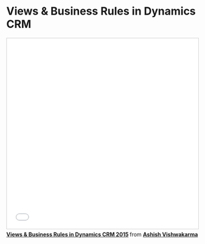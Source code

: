 # Views & Business Rules in Dynamics CRM

<iframe src="//www.slideshare.net/slideshow/embed_code/key/eLBIAowzcUO93y" width="100%" height="500" frameborder="0" marginwidth="0" marginheight="0" scrolling="no" style="border:1px solid #CCC; border-width:1px; margin-bottom:5px; max-width: 100%;" allowfullscreen> </iframe> <div style="margin-bottom:5px"> <strong> <a href="//www.slideshare.net/AshishVishwakarma13/views-business-rules-in-dynamics-crm-2015" title="Views &amp; Business Rules in Dynamics CRM 2015" target="_blank">Views &amp; Business Rules in Dynamics CRM 2015</a> </strong> from <strong><a href="https://www.slideshare.net/AshishVishwakarma13" target="_blank">Ashish Vishwakarma</a></strong> </div>